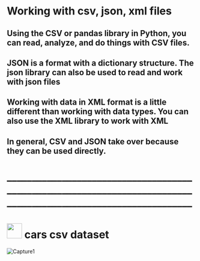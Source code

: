 # Working with csv, json, xml files

## Using the CSV or pandas library in Python, you can read, analyze, and do things with CSV files.

## JSON is a format with a dictionary structure. The json library can also be used to read and work with json files

## Working with data in XML format is a little different than working with data types. You can also use the XML library to work with XML

## In general, CSV and JSON take over because they can be used directly.

# _______________________________________________________________________________________________________________
# <img height="40" src="https://raw.githubusercontent.com/innng/innng/master/assets/kyubey.gif"/> cars csv dataset
![Capture1](https://github.com/kiyakeynia8/python_class_NY/assets/118113533/fcf0cb89-27b1-4a7f-94f2-5b1b62351d3b)
